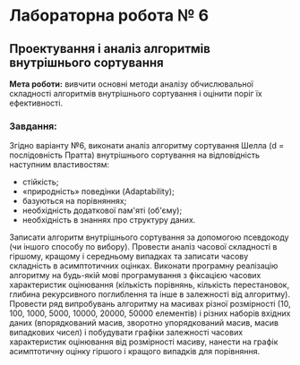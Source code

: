 # Лабораторна робота № 6
## Проектування і аналіз алгоритмів внутрішнього сортування
**Мета роботи:** вивчити основні методи аналізу обчислювальної складності алгоритмів внутрішнього сортування і оцінити поріг їх ефективності.

### Завдання:
Згідно варіанту №6, виконати аналіз алгоритму сортування Шелла (d = послідовність Пратта) внутрішнього сортування на відповідність наступним властивостям:
* стійкість;
* «природність» поведінки (Adaptability);
* базуються на порівняннях;
* необхідність додаткової пам'яті (об'єму);
* необхідність в знаннях про структуру даних.

Записати алгоритм внутрішнього сортування за допомогою псевдокоду (чи іншого способу по вибору).
Провести аналіз часової складності в гіршому, кращому і середньому випадках та записати часову складність в асимптотичних оцінках.
Виконати програмну реалізацію алгоритму на будь-якій мові програмування з фіксацією часових характеристик оцінювання (кількість порівнянь, кількість перестановок, глибина рекурсивного поглиблення та інше в залежності від алгоритму).
Провести ряд випробувань алгоритму на масивах різної розмірності (10, 100, 1000, 5000, 10000, 20000, 50000 елементів) і різних наборів вхідних даних (впорядкований масив, зворотно упорядкований масив, масив випадкових чисел) і побудувати графіки залежності часових характеристик оцінювання від розмірності масиву, нанести на графік асимптотичну оцінку гіршого і кращого випадків для порівняння.

